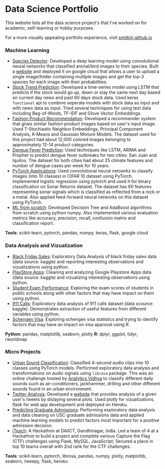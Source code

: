 # Data Science Portfolio

This website lists all the data science project's that I've worked on for academic, self-learning or hobby purposes. 

For a more visually appealing portfolio experience, visit [smitkiri.github.io](https://smitkiri.github.io/)

### Machine Learning
- [Species Detector](https://gitlab.com/smit.kiri/species-detector): Developed a deep learning model using convolutional neural networks that classified animal/bird images to their species. Built a [website](https://species-detector.ue.r.appspot.com/) and deployed it on google cloud that allows a user to upload a single image/folder containing multiple images and get the top-3 species for each image with their probabilities.
- [Stock Trend Prediction](https://github.com/smitkiri/stock-trend-prediction): Developed a time-series model using LSTM that predicts if the stock would go up, down or stay the same next day based on current day news and past 60 days stock data. Used keras `functional` api to combine seperate models with stock data as input and with news data as input. Tried several techniques for using text data including Bag-of-Words, TF-IDF and Glove Vector Embeddings.
- [Fashion Product Recommendation](https://github.com/smitkiri/fashion-product-recommendation): Developed a recommender system that gives similar fashion product images based on user's input image. Used T-Stochiastic Neighbor Embeddings, Principal Component Analysis, K-Means and Gaussian Mixture Models. The dataset used for this project had about 12,000 colored images belonging to approximately 12-14 product categories.
- [Dengue Fever Prediction](https://github.com/smitkiri/predicting-dengue-fever): Used techniques like LSTM, ARIMA and Prophet to predict dengue fever outbreaks for two cities: San Juan and Iquitos. The dataset for both cities had about 25 climate features and number of dengue cases per week for 10 years. 
- [PyTorch Applications](https://github.com/smitkiri/pytorch-applications): Used convolutional neural netowrks to classify images (into 10 classes) in CIFAR 10 dataset using PyTorch. Implemented logistic regression using pytorch and used it for binary classification on Sonar Returns dataset. The dataset has 60 features representing sonar signals which is classified as reflected from a rock or a metal. Also applied feed-forward neural networks on this dataset using PyTorch.
- [ML from scratch](https://github.com/smitkiri/ml-from-scratch): Developed Decision Tree and AdaBoost algorithms from scratch using python numpy. Also implemented various evaluation metrics like accuracy, precision, recall, confusion matrix and classification report.

**Tools**: scikit-learn, pytorch, pandas, numpy, keras, flask, google cloud

### Data Analysis and Vizualization
- [Black Friday Sales](https://github.com/smitkiri/black-friday-sales): Exploratory Data Analysis of black friday sales data (data source: kaggle) and reporting interesting observations and vizualizations using python.
- [PlayStore Apps](https://github.com/smitkiri/playstore-apps): Cleaning and analyzing Google Playstore Apps data (data source: kaggle) and vizualizing interesting observations using python.
- [Student Exam Performance](https://github.com/smitkiri/student-exam-performance): Exploring the exam scores of students in public schools along with other factors that may have impact on them using python.
- [911 Calls](https://github.com/smitkiri/911-calls): Exploratory data analysis of 911 calls dataset (data scource: kaggle). Demonstrates extraction of useful features from different variables using python.
- [Schengen Visa](https://github.com/smitkiri/schengen-visa): Exploring schengen visa statistics and trying to identify factors that may have an impact on visa approval using R.

**Python**: pandas, matplotlib, seaborn, plotly
**R**: dplyr, ggplot, tidyr, rworldmap

### Micro Projects
- [Urban Sound Classification](https://github.com/smitkiri/urban-sound-classification): Classified 4-second audio clips into 10 classes using PyTorch models. Performed exploratory data analysis and transformations on audio signals using `librosa` package. This was an online challenge hosted by [Analytics Vidhya](https://datahack.analyticsvidhya.com/contest/practice-problem-urban-sound-classification/#About) to classify different daily sounds such as air-conditioners, jackhammer, drilling and other different sounds found in an urban environment. 
- [Twitter Analysis](https://github.com/smitkiri/twitter-analysis): Developed a [website](http://twitter-analysis1.herokuapp.com/) that provides analysis of a given user's tweets by dislaying several plots. Used plotly for vizualizations, flask for web app development and deployed on Heroku.
- [Predicting Graduate Admissions](https://github.com/smitkiri/predicting-graduate-admissions): Performing exploratory data analysis and data cleaning on USC graduate admissions data and applied machine learning models to predict factors most important for a positive admission decision.
- [iTeach](): A Hackathon at DAIICT, Gandhinagar, India. Led a team of 4 at a Hackathon to build a project and complete various Capture the Flag (CTF) challenges using Flask, MySQL, JavaScript; Secured a place in top 10 teams overall with 2nd rank for the CTF challenges.

**Tools**: scikit-learn, pytorch, librosa, pandas, numpy, plotly, matplotlib, seaborn, tweepy, flask, heroku